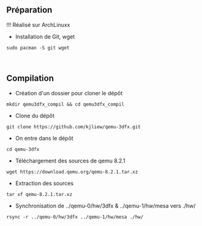 ## Préparation
!!! Réalisé sur ArchLinuxx

- Installation de Git, wget
```
sudo pacman -S git wget
```

<br>

## Compilation
- Création d'un dossier pour cloner le dépôt
```
mkdir qemu3dfx_compil && cd qemu3dfx_compil
```
- Clone du dépôt
```
git clone https://github.com/kjliew/qemu-3dfx.git
```
- On entre dans le dépôt
```
cd qemu-3dfx
```
- Téléchargement des sources de qemu 8.2.1
```
wget https://download.qemu.org/qemu-8.2.1.tar.xz
```
- Extraction des sources
```
tar xf qemu-8.2.1.tar.xz
```
- Synchronisation de ../qemu-0/hw/3dfx & ../qemu-1/hw/mesa vers ./hw/
```
rsync -r ../qemu-0/hw/3dfx ../qemu-1/hw/mesa ./hw/
```


